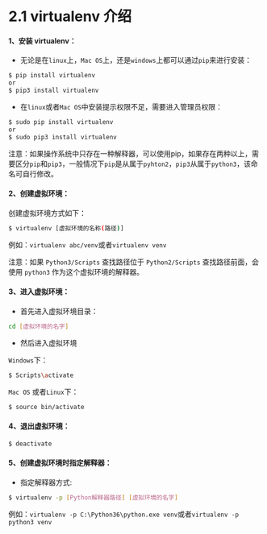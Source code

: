 # 2.1 virtualenv 介绍



#### 1、安装 virtualenv：

- 无论是在`linux`上，`Mac OS`上，还是`windows`上都可以通过`pip`来进行安装：

```bash
$ pip install virtualenv
or
$ pip3 install virtualenv

```

- 在`linux`或者`Mac OS`中安装提示权限不足，需要进入管理员权限：

```bash
$ sudo pip install virtualenv
or
$ sudo pip3 install virtualenv
```

注意：如果操作系统中只存在一种解释器，可以使用pip，如果存在两种以上，需要区分`pip`和`pip3`，一般情况下`pip`是从属于`pyhton2`，`pip3`从属于`python3`，该命名可自行修改。 



#### 2、创建虚拟环境：

创建虚拟环境方式如下：

```bash
$ virtualenv [虚拟环境的名称(路径)]
```

例如：`virtualenv abc/venv`或者`virtualenv venv`

注意：如果 `Python3/Scripts` 查找路径位于 `Python2/Scripts` 查找路径前面，会使用 `python3` 作为这个虚拟环境的解释器。 



#### 3、进入虚拟环境：

- 首先进入虚拟环境目录：

```bash
cd [虚拟环境的名字]
```

- 然后进入虚拟环境

`Windows`下：

```bash
$ Scripts\activate
```

`Mac OS` 或者`Linux`下：

```bash
$ source bin/activate
```



#### 4、退出虚拟环境：

```bash
$ deactivate
```



#### 5、创建虚拟环境时指定解释器：

- 指定解释器方式:

```bash
$ virtualenv -p [Python解释器路径] [虚拟环境的名字]
```

例如：`virtualenv -p C:\Python36\python.exe venv`或者`virtualenv -p python3 venv`  

